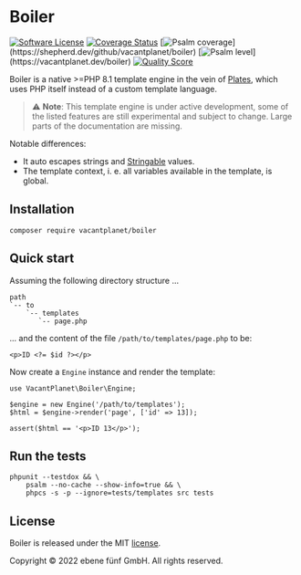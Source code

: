 Boiler
======

[![Software License](https://img.shields.io/badge/license-MIT-brightgreen.svg)](LICENSE.md)
[![Coverage Status](https://img.shields.io/scrutinizer/coverage/g/vacantplanet/boiler.svg)](https://scrutinizer-ci.com/g/vacantplanet/boiler/code-structure)
[![Psalm coverage](https://shepherd.dev/github/vacantplanet/boiler/coverage.svg?)](https://shepherd.dev/github/vacantplanet/boiler)
[![Psalm level](https://shepherd.dev/github/vacantplanet/boiler/level.svg?)](https://vacantplanet.dev/boiler)
[![Quality Score](https://img.shields.io/scrutinizer/g/vacantplanet/boiler.svg)](https://scrutinizer-ci.com/g/vacantplanet/boiler)

Boiler is a native >=PHP 8.1 template engine in the vein of [Plates](https://platesphp.com/), which
uses PHP itself instead of a custom template language.

> :warning: **Note**: This template engine is under active development, some of the listed features are still experimental and subject to change. Large parts of the documentation are missing. 

Notable differences:

* It auto escapes strings and [Stringable](https://www.php.net/manual/en/class.stringable.php) values.
* The template context, i. e. all variables available in the template, is global.


## Installation

	composer require vacantplanet/boiler


## Quick start

Assuming the following directory structure ...

	path
	`-- to
		`-- templates
		   `-- page.php

... and the content of the file `/path/to/templates/page.php` to be:
	
	<p>ID <?= $id ?></p>

Now create a `Engine` instance and render the template:

	use VacantPlanet\Boiler\Engine;

	$engine = new Engine('/path/to/templates');
	$html = $engine->render('page', ['id' => 13]);

	assert($html == '<p>ID 13</p>');

## Run the tests

	phpunit --testdox && \
		psalm --no-cache --show-info=true && \
		phpcs -s -p --ignore=tests/templates src tests


## License

Boiler is released under the MIT [license](LICENSE.md).

Copyright © 2022 ebene fünf GmbH. All rights reserved.
